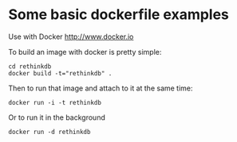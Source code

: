 Some basic dockerfile examples
==============================

Use with Docker http://www.docker.io

To build an image with docker is pretty simple:

    cd rethinkdb
    docker build -t="rethinkdb" .

Then to run that image and attach to it at the same time:

    docker run -i -t rethinkdb

Or to run it in the background

    docker run -d rethinkdb

